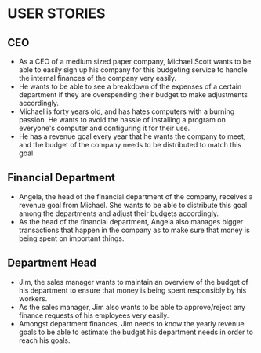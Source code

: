 # USER STORIES

## CEO

- As a CEO of a medium sized paper company, Michael Scott wants to be able to easily sign up his company for this budgeting service to handle the internal finances of the company very easily.
- He wants to be able to see a breakdown of the expenses of a certain department if they are overspending their budget to make adjustments accordingly.
- Michael is forty years old, and has hates computers with a burning passion. He wants to avoid the hassle of installing a program on everyone's computer and configuring it for their use.
- He has a revenue goal every year that he wants the company to meet, and the budget of the company needs to be distributed to match this goal.

## Financial Department

- Angela, the head of the financial department of the company, receives a revenue goal from Michael. She wants to be able to distribute this goal among the departments and adjust their budgets accordingly.
- As the head of the financial department, Angela also manages bigger transactions that happen in the company as to make sure that money is being spent on important things.

## Department Head

- Jim, the sales manager wants to maintain an overview of the budget of his department to ensure that money is being spent responsibly by his workers.
- As the sales manager, Jim also wants to be able to approve/reject any finance requests of his employees very easily.
- Amongst department finances, Jim needs to know the yearly revenue goals to be able to estimate the budget his department needs in order to reach his goals.
